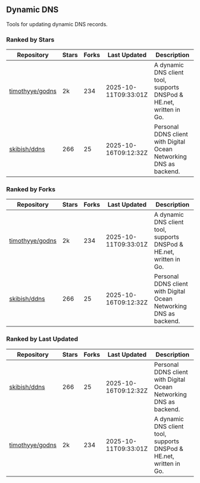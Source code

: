 ## Dynamic DNS

Tools for updating dynamic DNS records.

### Ranked by Stars

| Repository | Stars | Forks | Last Updated | Description | 
|------------|-------|-------|--------------|-------------|
| [timothyye/godns](https://github.com/timothyye/godns) | 2k | 234 | 2025-10-11T09:33:01Z |  A dynamic DNS client tool, supports DNSPod & HE.net, written in Go. |
| [skibish/ddns](https://github.com/skibish/ddns) | 266 | 25 | 2025-10-16T09:12:32Z |  Personal DDNS client with Digital Ocean Networking DNS as backend. |

### Ranked by Forks

| Repository | Stars | Forks | Last Updated | Description | 
|------------|-------|-------|--------------|-------------|
| [timothyye/godns](https://github.com/timothyye/godns) | 2k | 234 | 2025-10-11T09:33:01Z |  A dynamic DNS client tool, supports DNSPod & HE.net, written in Go. |
| [skibish/ddns](https://github.com/skibish/ddns) | 266 | 25 | 2025-10-16T09:12:32Z |  Personal DDNS client with Digital Ocean Networking DNS as backend. |

### Ranked by Last Updated

| Repository | Stars | Forks | Last Updated | Description | 
|------------|-------|-------|--------------|-------------|
| [skibish/ddns](https://github.com/skibish/ddns) | 266 | 25 | 2025-10-16T09:12:32Z |  Personal DDNS client with Digital Ocean Networking DNS as backend. |
| [timothyye/godns](https://github.com/timothyye/godns) | 2k | 234 | 2025-10-11T09:33:01Z |  A dynamic DNS client tool, supports DNSPod & HE.net, written in Go. |

